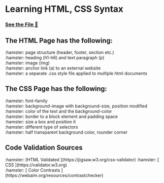 <H1> Learning HTML, CSS Syntax </H1>

[<h3>See the File :roller_coaster:</h3>](http://users.metropolia.fi/~ekaterv/CSS%20Assignment%202/Prog.html)

<h2> The HTML Page has the following: </h2>
:hamster: page structure (header, footer, section etc.) <br>
:hamster: heading (h1-h6) and text paragraph (p) <br>
:hamster: image (img) <br>
:hamster: anchor link (a) to an external website <br>
:hamster: a separate .css style file applied  to multiple html documents <br>


<h2> The CSS Page has the following: </h2>
:hamster: font-family <br>
:hamster: background-image with background-size, position modified <br>
:hamster: color of the text and the background-color <br>
:hamster: border to a block element and padding space <br>
:hamster: size a box and position it <br>
:hamster: different type of selectors  <br>
:hamster: half transparent background color, rounder corner <br>

<h2>Code Validation Sources</h2>
:hamster: [HTML Validated ](https://jigsaw.w3.org/css-validator)
:hamster: [ CSS ](https://validator.w3.org)<br>
:hamster: [ Color Contrasts ](https://webaim.org/resources/contrastchecker)
